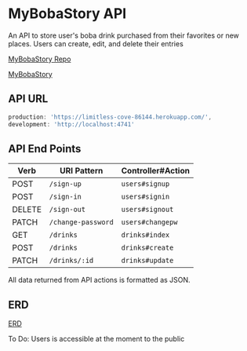 # MyBobaStory API

An API to store user's boba drink purchased from their favorites or new places.
Users can create, edit, and delete their entries

[MyBobaStory Repo](https://github.com/only1nglen/Project_2_Client)

[MyBobaStory](https://only1nglen.github.io/Project_2_Client/)

## API URL

```js
production: 'https://limitless-cove-86144.herokuapp.com/',
development: 'http://localhost:4741'
```

## API End Points

| Verb   | URI Pattern            | Controller#Action |
|--------|------------------------|-------------------|
| POST   | `/sign-up`             | `users#signup`    |
| POST   | `/sign-in`             | `users#signin`    |
| DELETE | `/sign-out`            | `users#signout`   |
| PATCH  | `/change-password`     | `users#changepw`  |
| GET    | `/drinks`               | `drinks#index`     |
| POST   | `/drinks`               | `drinks#create`    |
| PATCH  | `/drinks/:id`           | `drinks#update`    |

All data returned from API actions is formatted as JSON.

## ERD

[ERD](https://i.imgur.com/vPITiCK.jpg?2)


To Do:
Users is accessible at the moment to the public
